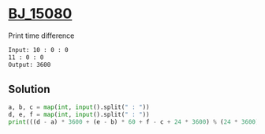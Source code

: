 # [BJ_15080](https://acmicpc.net/problem/15080)

Print time difference

```txt
Input: 10 : 0 : 0
11 : 0 : 0
Output: 3600
```

## Solution

```py
a, b, c = map(int, input().split(" : "))
d, e, f = map(int, input().split(" : "))
print(((d - a) * 3600 + (e - b) * 60 + f - c + 24 * 3600) % (24 * 3600))
```
